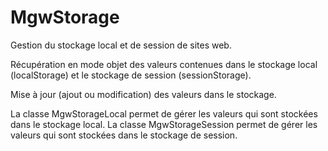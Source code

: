 # MgwStorage

Gestion du stockage local et de session de sites web.

Récupération en mode objet des valeurs contenues dans le stockage local (localStorage) et le stockage de session (sessionStorage).

Mise à jour (ajout ou modification) des valeurs dans le stockage.

La classe MgwStorageLocal permet de gérer les valeurs qui sont stockées dans le stockage local.
La classe MgwStorageSession permet de gérer les valeurs qui sont stockées dans le stockage de session.
